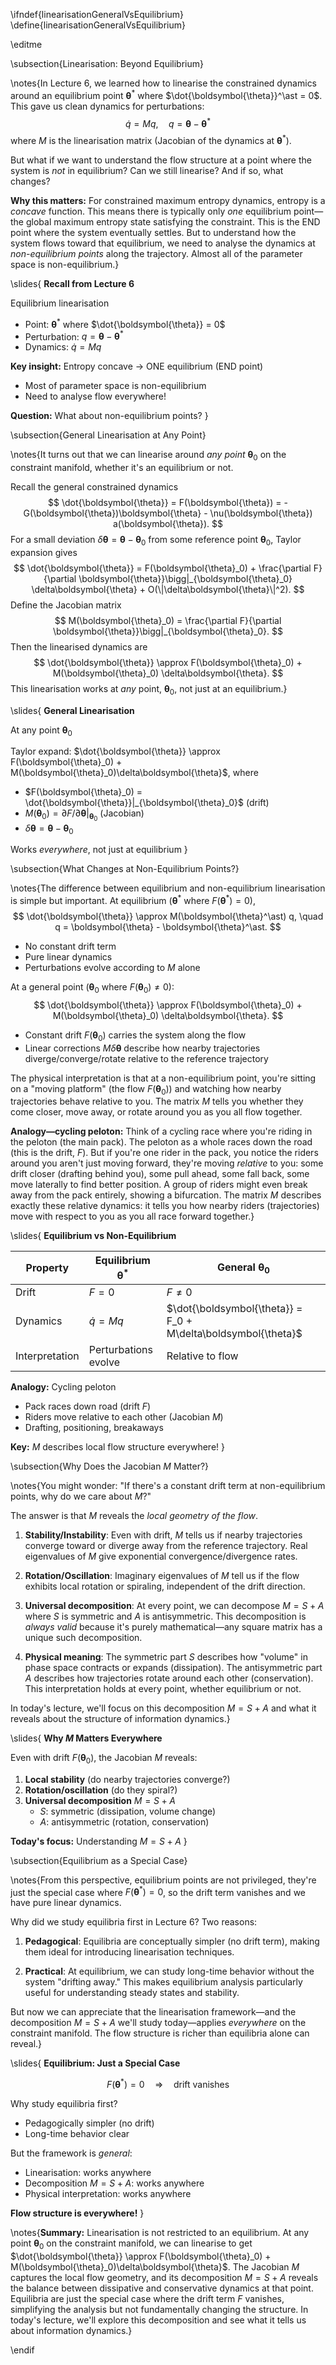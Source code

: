 \ifndef{linearisationGeneralVsEquilibrium}
\define{linearisationGeneralVsEquilibrium}

\editme

\subsection{Linearisation: Beyond Equilibrium}

\notes{In Lecture 6, we learned how to linearise the constrained dynamics around an equilibrium point $\boldsymbol{\theta}^\ast$ where $\dot{\boldsymbol{\theta}}^\ast = 0$. This gave us clean dynamics for perturbations:
$$
\dot{q} = Mq, \quad q = \boldsymbol{\theta} - \boldsymbol{\theta}^\ast
$$
where $M$ is the linearisation matrix (Jacobian of the dynamics at $\boldsymbol{\theta}^\ast$).

But what if we want to understand the flow structure at a point where the system is *not* in equilibrium? Can we still linearise? And if so, what changes?

**Why this matters:** For constrained maximum entropy dynamics, entropy is a *concave* function. This means there is typically only *one* equilibrium point—the global maximum entropy state satisfying the constraint. This is the END point where the system eventually settles. But to understand how the system flows toward that equilibrium, we need to analyse the dynamics at *non-equilibrium points* along the trajectory. Almost all of the parameter space is non-equilibrium.}

\slides{
**Recall from Lecture 6**

Equilibrium linearisation

* Point: $\boldsymbol{\theta}^\ast$ where $\dot{\boldsymbol{\theta}} = 0$
* Perturbation: $q = \boldsymbol{\theta} - \boldsymbol{\theta}^\ast$
* Dynamics: $\dot{q} = Mq$

**Key insight:** Entropy concave $\rightarrow$ ONE equilibrium (END point)
* Most of parameter space is non-equilibrium
* Need to analyse flow everywhere!

**Question:** What about non-equilibrium points?
}

\subsection{General Linearisation at Any Point}

\notes{It turns out that we can linearise around *any point* $\boldsymbol{\theta}_0$ on the constraint manifold, whether it's an equilibrium or not.

Recall the general constrained dynamics
$$
\dot{\boldsymbol{\theta}} = F(\boldsymbol{\theta}) = -G(\boldsymbol{\theta})\boldsymbol{\theta} - \nu(\boldsymbol{\theta}) a(\boldsymbol{\theta}).
$$
For a small deviation $\delta\boldsymbol{\theta} = \boldsymbol{\theta} - \boldsymbol{\theta}_0$ from some reference point $\boldsymbol{\theta}_0$, Taylor expansion gives
$$
\dot{\boldsymbol{\theta}} = F(\boldsymbol{\theta}_0) + \frac{\partial F}{\partial \boldsymbol{\theta}}\bigg|_{\boldsymbol{\theta}_0} \delta\boldsymbol{\theta} + O(\|\delta\boldsymbol{\theta}\|^2).
$$
Define the Jacobian matrix
$$
M(\boldsymbol{\theta}_0) = \frac{\partial F}{\partial \boldsymbol{\theta}}\bigg|_{\boldsymbol{\theta}_0}.
$$
Then the linearised dynamics are
$$
\dot{\boldsymbol{\theta}} \approx F(\boldsymbol{\theta}_0) + M(\boldsymbol{\theta}_0) \delta\boldsymbol{\theta}.
$$
This linearisation works at *any* point, $\boldsymbol{\theta}_0$, not just at an equilibrium.}

\slides{
**General Linearisation**

At any point $\boldsymbol{\theta}_0$

Taylor expand: $\dot{\boldsymbol{\theta}} \approx F(\boldsymbol{\theta}_0) + M(\boldsymbol{\theta}_0)\delta\boldsymbol{\theta}$,
where

* $F(\boldsymbol{\theta}_0) = \dot{\boldsymbol{\theta}}|_{\boldsymbol{\theta}_0}$ (drift)
* $M(\boldsymbol{\theta}_0) = \partial F/\partial\boldsymbol{\theta}|_{\boldsymbol{\theta}_0}$ (Jacobian)
* $\delta\boldsymbol{\theta} = \boldsymbol{\theta} - \boldsymbol{\theta}_0$

Works *everywhere*, not just at equilibrium
}

\subsection{What Changes at Non-Equilibrium Points?}

\notes{The difference between equilibrium and non-equilibrium linearisation is simple but important. At equilibrium ($\boldsymbol{\theta}^\ast$ where $F(\boldsymbol{\theta}^\ast) = 0$),
$$
\dot{\boldsymbol{\theta}} \approx M(\boldsymbol{\theta}^\ast) q, \quad q = \boldsymbol{\theta} - \boldsymbol{\theta}^\ast.
$$

- No constant drift term
- Pure linear dynamics
- Perturbations evolve according to $M$ alone

At a general point ($\boldsymbol{\theta}_0$ where $F(\boldsymbol{\theta}_0) \neq 0$):
$$
\dot{\boldsymbol{\theta}} \approx F(\boldsymbol{\theta}_0) + M(\boldsymbol{\theta}_0) \delta\boldsymbol{\theta}.
$$

- Constant drift $F(\boldsymbol{\theta}_0)$ carries the system along the flow
- Linear corrections $M\delta\boldsymbol{\theta}$ describe how nearby trajectories diverge/converge/rotate relative to the reference trajectory

The physical interpretation is that at a non-equilibrium point, you're sitting on a "moving platform" (the flow $F(\boldsymbol{\theta}_0)$) and watching how nearby trajectories behave relative to you. The matrix $M$ tells you whether they come closer, move away, or rotate around you as you all flow together.

**Analogy—cycling peloton:** Think of a cycling race where you're riding in the peloton (the main pack). The peloton as a whole races down the road (this is the drift, $F$). But if you're one rider in the pack, you notice the riders around you aren't just moving forward, they're moving *relative* to you: some drift closer (drafting behind you), some pull ahead, some fall back, some move laterally to find better position. A group of riders might even break away from the pack entirely, showing a bifurcation. The matrix $M$ describes exactly these relative dynamics: it tells you how nearby riders (trajectories) move with respect to you as you all race forward together.}

\slides{
**Equilibrium vs Non-Equilibrium**

| Property | Equilibrium $\boldsymbol{\theta}^\ast$ | General $\boldsymbol{\theta}_0$ |
|----------|------------------|-----------------|
| Drift | $F = 0$ | $F \neq 0$ |
| Dynamics | $\dot{q} = Mq$ | $\dot{\boldsymbol{\theta}} = F_0 + M\delta\boldsymbol{\theta}$ |
| Interpretation | Perturbations evolve | Relative to flow |

**Analogy:** Cycling peloton
* Pack races down road (drift $F$)
* Riders move relative to each other (Jacobian $M$)
* Drafting, positioning, breakaways

**Key:** $M$ describes local flow structure everywhere!
}

\subsection{Why Does the Jacobian $M$ Matter?}

\notes{You might wonder: "If there's a constant drift term at non-equilibrium points, why do we care about $M$?"

The answer is that $M$ reveals the *local geometry of the flow*.

1. **Stability/Instability**: Even with drift, $M$ tells us if nearby trajectories converge toward or diverge away from the reference trajectory. Real eigenvalues of $M$ give exponential convergence/divergence rates.

2. **Rotation/Oscillation**: Imaginary eigenvalues of $M$ tell us if the flow exhibits local rotation or spiraling, independent of the drift direction.

3. **Universal decomposition**: At every point, we can decompose $M = S + A$ where $S$ is symmetric and $A$ is antisymmetric. This decomposition is *always valid* because it's purely mathematical—any square matrix has a unique such decomposition.

4. **Physical meaning**: The symmetric part $S$ describes how "volume" in phase space contracts or expands (dissipation). The antisymmetric part $A$ describes how trajectories rotate around each other (conservation). This interpretation holds at every point, whether equilibrium or not.

In today's lecture, we'll focus on this decomposition $M = S + A$ and what it reveals about the structure of information dynamics.}

\slides{
**Why $M$ Matters Everywhere**

Even with drift $F(\boldsymbol{\theta}_0)$, the Jacobian $M$ reveals:

1. **Local stability** (do nearby trajectories converge?)
2. **Rotation/oscillation** (do they spiral?)
3. **Universal decomposition** $M = S + A$
   * $S$: symmetric (dissipation, volume change)
   * $A$: antisymmetric (rotation, conservation)

**Today's focus:** Understanding $M = S + A$
}

\subsection{Equilibrium as a Special Case}

\notes{From this perspective, equilibrium points are not privileged, they're just the special case where $F(\boldsymbol{\theta}^\ast) = 0$, so the drift term vanishes and we have pure linear dynamics.

Why did we study equilibria first in Lecture 6? Two reasons:

1. **Pedagogical**: Equilibria are conceptually simpler (no drift term), making them ideal for introducing linearisation techniques.

2. **Practical**: At equilibrium, we can study long-time behavior without the system "drifting away." This makes equilibrium analysis particularly useful for understanding steady states and stability.

But now we can appreciate that the linearisation framework—and the decomposition $M = S + A$ we'll study today—applies *everywhere* on the constraint manifold. The flow structure is richer than equilibria alone can reveal.}

\slides{
**Equilibrium: Just a Special Case**

$$
F(\boldsymbol{\theta}^\ast) = 0 \quad \Rightarrow \quad \text{drift vanishes}
$$

Why study equilibria first?

* Pedagogically simpler (no drift)
* Long-time behavior clear

But the framework is *general*:

* Linearisation: works anywhere
* Decomposition $M = S + A$: works anywhere
* Physical interpretation: works anywhere

**Flow structure is everywhere!**
}

\notes{**Summary:** Linearisation is not restricted to an equilibrium. At any point $\boldsymbol{\theta}_0$ on the constraint manifold, we can linearise to get $\dot{\boldsymbol{\theta}} \approx F(\boldsymbol{\theta}_0) + M(\boldsymbol{\theta}_0)\delta\boldsymbol{\theta}$. The Jacobian $M$ captures the local flow geometry, and its decomposition $M = S + A$ reveals the balance between dissipative and conservative dynamics at that point. Equilibria are just the special case where the drift term $F$ vanishes, simplifying the analysis but not fundamentally changing the structure. In today's lecture, we'll explore this decomposition and see what it tells us about information dynamics.}

\endif

